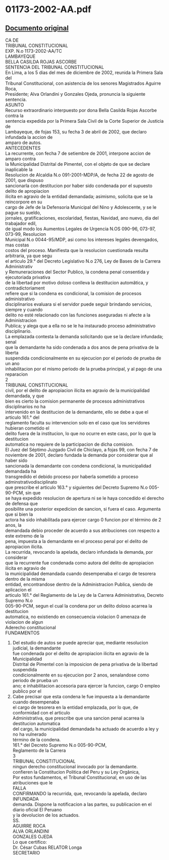 
01173-2002-AA.pdf
=================
  
[Documento original](https://tc.gob.pe/jurisprudencia/2003/01173-2002-AA.pdf)  
---  
CA DE  
TRIBUNAL CONSTITUCIONAL  
EXP. N.o 1173-2002-AA/TC  
LAMBAYEQUE  
BELLA CASILDA ROJAS ASCORBE  
SENTENCIA DEL TRIBUNAL CONSTITUCIONAL  
En Lima, a los 5 dias del mes de diciembre de 2002, reunida la Primera Sala del  
Tribunal Constitucional, con asistencia de los senores Magistrados Aguirre Roca,  
Presidente; Alva Orlandini y Gonzales Ojeda, pronuncia la siguiente sentencia.  
ASUNTO  
Recurso extraordinario interpuesto por dona Bella Casilda Rojas Ascorbe contra la  
sentencia expedida por la Primera Sala Civil de la Corte Superior de Justicia de  
Lambayeque, de fojas 153, su fecha 3 de abril de 2002, que declaro infundada la accion de  
amparo de autos.  
ANTECEDENTES  
La recurrente, con fecha 7 de setiembre de 2001, interpone accion de amparo contra  
la Municipalidad Distrital de Pimentel, con el objeto de que se declare inaplicable la  
Resolucion de Alcaldia N.o 091-2001-MDP/A, de fecha 22 de agosto de 2001, que dispuso  
sancionarla con destitucion por haber sido condenada por el supuesto delito de apropiacion  
ilicita en agravio de la entidad demandada; asimismo, solicita que se la reincorpore en su  
cargo de Jefe de la Defensoria Municipal del Nino y Adolescente, y se le pague su sueldo,  
jornales, gratificaciones, escolaridad, fiestas, Navidad, ano nuevo, dia del trabajador edil,  
de igual modo los Aumentos Legales de Urgencia N.OS 090-96, 073-97, 073-99, Resolucion  
Municipal N.o 0044-95/MDP, asi como los intereses legales devengados, mas costas  
costos del proceso. Manifiesta que la resolucion cuestionada resulta arbitraria, ya que segu  
el articulo 29.° del Decreto Legislativo N.o 276, Ley de Bases de la Carrera Administrativ  
y Remuneraciones del Sector Publico, la condena penal consentida y ejecutoriada privativa  
de la libertad por motivo doloso conlleva la destitucion automâtica, y contradictoriament  
refiere que si la condena es condicional, la comision de procesos administrativo  
disciplinarios evaluara si el servidor puede seguir brindando servicios, siempre y cuando  
delito no esté relacionado con las funciones aseguradas ni afecte a la Administracion  
Publica; y alega que a ella no se le ha instaurado proceso administrativo disciplinario.  
La emplazada contesta la demanda solicitando que se la declare infundada; senal  
que la demandante ha sido condenada a dos anos de pena privativa de la liberta  
suspendida condicionalmente en su ejecucion por el periodo de prueba de un ano  
inhabilitacion por el mismo periodo de la prueba principal, y al pago de una reparacion  
2  
TRIBUNAL CONSTITUCIONAL  
civil, por el delito de apropiacion ilicita en agravio de la municipalidad demandada, y que  
bien es cierto la comision permanente de procesos administrativos disciplinarios no ha  
intervenido en la destitucion de la demandante, ello se debe a que el articulo 161.° del  
reglamento faculta su intervencion solo en el caso que los servidores hubieran cometido el  
delito fuera de la institucion, lo que no ocurre en este caso, por lo que la destitucion  
automatica no requiere de la participacion de dicha comision.  
El Juez del Séptimo Juzgado Civil de Chiclayo, a fojas 99, con fecha 7 de  
noviembre de 2001, declaro fundada la demanda por considerar que al haber sido  
sancionada la demandante con condena condicional, la municipalidad demandada ha  
transgredido el debido proceso por haberla sometido a proceso adminstrativodisciplinato  
que prescribe el articulo 163.° y siguientes del Decreto Supremo N.o 005-90-PCM, sin que  
se haya expedido resolucion de apertura ni se le haya concedido el derecho de defensa que  
posibilite una posterior expedicion de sancion, si fuera el caso. Argumenta que si bien la  
actora ha sido inhabilitada para ejercer cargo 0 funcion por el término de 2 anos, la  
demandada debio proceder de acuerdo a sus atribuciones con respecto a este extremo de la  
pena, impuesta a la demandante en el proceso penal por el delito de apropiacion ilicita.  
La recurrida, revocando la apelada, declaro infundada la demanda, por considerar  
que la recurrente fue condenada como autora del delito de apropiacion ilicita en agravio de  
la municipalidad demandada cuando desempenaba el cargo de tesorera dentro de la misma  
entidad, encontrandose dentro de la Administracion Publica, siendo de aplicacion el  
articulo 161.° del Reglamento de la Ley de la Carrera Administrativa, Decreto Supremo N.o  
005-90-PCM, segun el cual la condena por un delito doloso acarrea la destitucion  
automatica, no existiendo en consecuencia violacion 0 amenaza de violacion de algun  
Aderecho constitucional  
FUNDAMENTOS  
1. Del estudio de autos se puede apreciar que, mediante resolucion judicial, la demandante  
fue condenada por el delito de apropiacion ilicita en agravio de la Municipalidad  
Distrital de Pimentel con la imposicion de pena privativa de la libertad suspendida  
condicionalmente en su ejecucion por 2 anos, senalandose como periodo de prueba un  
ano; e inhabilitacion accesoria para ejercer la funcion, cargo O empleo publico por el  
2. Cabe precisar que esta condena le fue impuesta a la demandante cuando desempenaba  
el cargo de tesorera en la entidad emplazada, por lo que, de conformidad con el articulo  
Administrativa, que prescribe que una sancion penal acarrea la destitucion automatica  
del cargo, la municipalidad demandada ha actuado de acuerdo a ley y no ha vulnerado  
término de la condena.  
161.° del Decreto Supremo N.o 005-90-PCM,  
Reglamento de la Carrera  
3  
TRIBUNAL CONSTITUCIONAL  
ningun derecho constitucional invocado por la demandante.  
confieren la Constitucion Politica del Peru y su Ley Orgânica,  
Por estos fundamentos, el Tribunal Constitucional, en uso de las atribuciones que le  
FALLA  
CONFIRMANDO la recurrida, que, revocando la apelada, declaro INFUNDADA  
demanda. Dispone la notificacion a las partes, su publicacion en el diario oficial El Peruano  
y la devolucion de los actuados.  
SS.  
AGUIRRE ROCA  
ALVA ORLANDINI  
GONZALES OJEDA  
Lo que certifico:  
Dr. César Cubas RELATOR Longa  
SECRETARIO